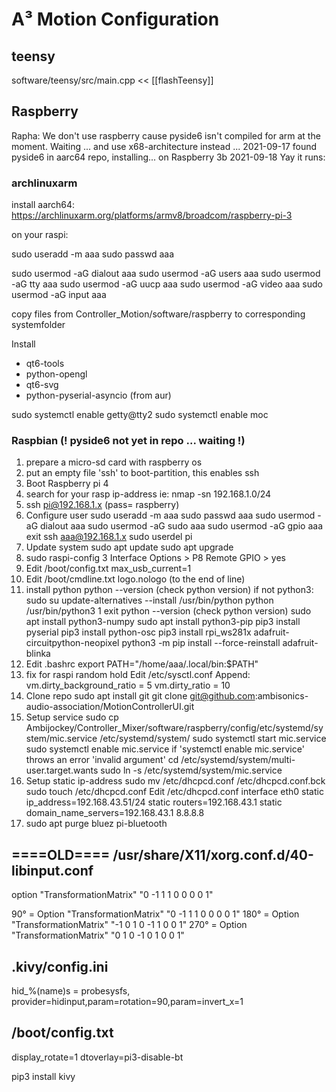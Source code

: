 # A³ Motion Configuration
## teensy
software/teensy/src/main.cpp << [[flashTeensy]]

## Raspberry
Rapha:
We don't use raspberry cause pyside6 isn't compiled for arm at the moment. 
Waiting ... and use x68-architecture instead ...
2021-09-17 found pyside6 in aarc64 repo, installing... on Raspberry 3b
2021-09-18 Yay it runs:

### archlinuxarm
install aarch64:
https://archlinuxarm.org/platforms/armv8/broadcom/raspberry-pi-3

on your raspi:

sudo useradd -m aaa
sudo passwd aaa

sudo usermod -aG dialout aaa
sudo usermod -aG users aaa
sudo usermod -aG tty aaa
sudo usermod -aG uucp aaa
sudo usermod -aG video aaa
sudo usermod -aG input aaa

copy files from Controller_Motion/software/raspberry to corresponding systemfolder

Install
- qt6-tools
- python-opengl
- qt6-svg
- python-pyserial-asyncio (from aur)

sudo systemctl enable getty@tty2
sudo systemctl enable moc


### Raspbian (! pyside6 not yet in repo ... waiting !)
1. prepare a micro-sd card with raspberry os
2. put an empty file 'ssh' to boot-partition, this enables ssh
3. Boot Raspberry pi 4
4. search for your rasp ip-address ie: nmap -sn 192.168.1.0/24
5. ssh pi@192.168.1.x (pass= raspberry) 
6. Configure user
	sudo useradd -m aaa
	sudo passwd aaa
	sudo usermod -aG dialout aaa
	sudo usermod -aG sudo aaa
	sudo usermod -aG gpio aaa
	exit
	ssh aaa@192.168.1.x
	sudo userdel pi
7. Update system
	sudo apt update
	sudo apt upgrade
8. sudo raspi-config
	3 Interface Options > P8 Remote GPIO > yes
9. Edit /boot/config.txt
	max_usb_current=1
10. Edit /boot/cmdline.txt
	logo.nologo (to the end of line)
11. install python
	python --version (check python version)
	  if not python3:
	    sudo su
	    update-alternatives --install /usr/bin/python python /usr/bin/python3 1
	    exit
  	    python --version (check python version)
	sudo apt install python3-numpy
	sudo apt install python3-pip
	pip3 install pyserial
	pip3 install python-osc
	pip3 install rpi_ws281x adafruit-circuitpython-neopixel
	python3 -m pip install --force-reinstall adafruit-blinka
12. Edit .bashrc
	export PATH="/home/aaa/.local/bin:$PATH"
13. fix for raspi random hold
	Edit /etc/sysctl.conf
	  Append:
	    vm.dirty_background_ratio = 5
	    vm.dirty_ratio = 10
14. Clone repo
	sudo apt install git
	git clone git@github.com:ambisonics-audio-association/MotionControllerUI.git
15. Setup service
	sudo cp Ambijockey/Controller_Mixer/software/raspberry/config/etc/systemd/system/mic.service /etc/systemd/system/
	sudo systemctl start mic.service
	sudo systemctl enable mic.service
	  if 'systemctl enable mic.service' throws an error 'invalid argument'
	    cd /etc/systemd/system/multi-user.target.wants
	    sudo ln -s /etc/systemd/system/mic.service
16. Setup static ip-address
	sudo mv /etc/dhcpcd.conf /etc/dhcpcd.conf.bck
	sudo touch /etc/dhcpcd.conf
	Edit /etc/dhcpcd.conf
	  interface eth0
	  static ip_address=192.168.43.51/24
	  static routers=192.168.43.1
	  static domain_name_servers=192.168.43.1 8.8.8.8
15. sudo apt purge bluez pi-bluetooth





====OLD====
/usr/share/X11/xorg.conf.d/40-libinput.conf
-------------------------------------------
option "TransformationMatrix" "0 -1 1 1 0 0 0 0 1"

90° = Option "TransformationMatrix" "0 -1 1 1 0 0 0 0 1"
180° = Option "TransformationMatrix" "-1 0 1 0 -1 1 0 0 1"
270° = Option "TransformationMatrix" "0 1 0 -1 0 1 0 0 1"

.kivy/config.ini
----------------
hid_%(name)s = probesysfs, provider=hidinput,param=rotation=90,param=invert_x=1

/boot/config.txt
----------------
display_rotate=1
dtoverlay=pi3-disable-bt
	
pip3 install kivy
